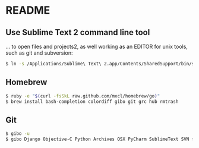 # README

## Use Sublime Text 2 command line tool

... to open files and projects2, as well working as an EDITOR for unix tools,
such as git and subversion:

```bash
$ ln -s /Applications/Sublime\ Text\ 2.app/Contents/SharedSupport/bin/subl /usr/local/bin/sublime
```

## Homebrew

```bash
$ ruby -e "$(curl -fsSkL raw.github.com/mxcl/homebrew/go)"
$ brew install bash-completion colordiff gibo git grc hub rmtrash
```

## Git

```bash
$ gibo -u
$ gibo Django Objective-C Python Archives OSX PyCharm SublimeText SVN >> .gitignore_global
```
